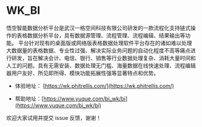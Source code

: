 # WK_BI

悟空智能数据分析平台是武汉一格空间科技有限公司研发的一款流程化支持链式操作的表格数据分析平台，具有数据源管理、流程管理、流程编辑、结果输出等功能。
平台针对现有的桌面版或网络版表格数据处理软件平台存在的诸如难以处理大数据量的表格数据、专业性过强、解决实际业务问题的自动化程度不高等痛点进行研发，旨在解决会计、电信、银行、销售等行业数据处理复杂、消耗大量时间和人工的问题。具有无需安装、数据处理无门槛、海量数据在线快速处理、流程编辑器用户友好、所见即所得、模快功能拓展性强等显著特点和优势。

- 体验地址： [https://wk.phitrellis.com/](https://wk.phitrellis.com/)

- 帮助地址：[https://www.yuque.com/bi_wk/bi](https://www.yuque.com/bi_wk/bi)

欢迎大家试用并提交 issue 反馈，谢谢！
